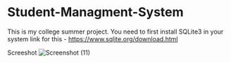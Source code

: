 # Student-Managment-System
This is my college summer project.
You need to first install SQLite3 in your system link for this - https://www.sqlite.org/download.html


Screeshot
![Screenshot (11)](https://user-images.githubusercontent.com/56200680/125504502-5620a31b-944f-458a-8656-44fb39b4256d.png)

